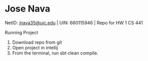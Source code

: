 # Jose Nava

NetID: jnava35@uic.edu | UIN: 660115946 | Repo for HW 1 CS 441

Running Project
1. Download repo from git
2. Open project in intellij
3. From the terminal, run sbt clean compile.
